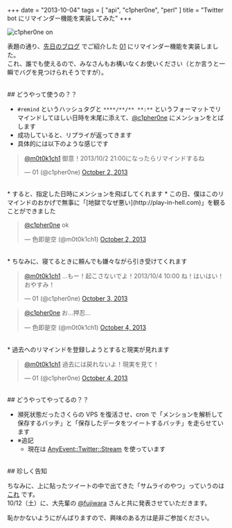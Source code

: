 +++
date = "2013-10-04"
tags = [ "api", "c1pher0ne", "perl" ]
title = "Twitter bot にリマインダー機能を実装してみた"
+++

![c1pher0ne on](/img/entry/c1pher0ne_on.png)

表題の通り、[先日のブログ](http://m0t0k1ch1st0ry.com/blog/2013/09/30/c1pher0ne) でご紹介した [01](http://twitter.com/c1pher0ne) にリマインダー機能を実装しました。  
これ、誰でも使えるので、みなさんもお構いなくお使いください（とか言うと一瞬でバグを見つけられそうですが）。

<!--more-->

<br />
## どうやって使うの？？

* `#remind` というハッシュタグと `****/**/** **:**` というフォーマットでリマインドしてほしい日時を末尾に添えて、[@c1pher0ne](http://twitter.com/c1pher0ne) にメンションをとばします
* 成功していると、リプライが返ってきます
* 具体的には以下のような感じです

<blockquote class="twitter-tweet"><p><a href="https://twitter.com/m0t0k1ch1">@m0t0k1ch1</a> 御意！2013/10/2 21:00になったらリマインドするね</p>&mdash; 01 (@c1pher0ne) <a href="https://twitter.com/c1pher0ne/statuses/385343920579674112">October 2, 2013</a></blockquote>
<script async src="//platform.twitter.com/widgets.js" charset="utf-8"></script>

<br />
* すると、指定した日時にメンションを飛ばしてくれます
* この日、僕はこのリマインドのおかげで無事に「[地獄でなぜ悪い](http://play-in-hell.com)」を観ることができました

<blockquote class="twitter-tweet"><p><a href="https://twitter.com/c1pher0ne">@c1pher0ne</a> ok</p>&mdash; 色即是空 (@m0t0k1ch1) <a href="https://twitter.com/m0t0k1ch1/statuses/385375627399806977">October 2, 2013</a></blockquote>
<script async src="//platform.twitter.com/widgets.js" charset="utf-8"></script>

<br />
* ちなみに、寝てるときに頼んでも嫌々ながら引き受けてくれます

<blockquote class="twitter-tweet"><p><a href="https://twitter.com/m0t0k1ch1">@m0t0k1ch1</a> ...もー！起こさないでよ！2013/10/4 10:00 ね！はいはい！おやすみ！</p>&mdash; 01 (@c1pher0ne) <a href="https://twitter.com/c1pher0ne/statuses/385819054293794816">October 3, 2013</a></blockquote>
<script async src="//platform.twitter.com/widgets.js" charset="utf-8"></script>

<blockquote class="twitter-tweet"><p><a href="https://twitter.com/c1pher0ne">@c1pher0ne</a> お…押忍…</p>&mdash; 色即是空 (@m0t0k1ch1) <a href="https://twitter.com/m0t0k1ch1/statuses/385932525358428160">October 4, 2013</a></blockquote>
<script async src="//platform.twitter.com/widgets.js" charset="utf-8"></script>

<br />
* 過去へのリマインドを登録しようとすると現実が見れます

<blockquote class="twitter-tweet"><p><a href="https://twitter.com/m0t0k1ch1">@m0t0k1ch1</a> 過去には戻れないよ！現実を見て！</p>&mdash; 01 (@c1pher0ne) <a href="https://twitter.com/c1pher0ne/statuses/386051581470208000">October 4, 2013</a></blockquote>
<script async src="//platform.twitter.com/widgets.js" charset="utf-8"></script>

<br />
## どうやってやってるの？？

* 瀕死状態だったさくらの VPS を復活させ、cron で「メンションを解析して保存するバッチ」と「保存したデータをツイートするバッチ」を走らせています
* ※追記
  * 現在は [AnyEvent::Twitter::Stream](http://search.cpan.org/~miyagawa/AnyEvent-Twitter-Stream-0.26/lib/AnyEvent/Twitter/Stream.pm) を使っています

<br />
## 珍しく告知

ちなみに、上に貼ったツイートの中で出てきた「サムライのやつ」っていうのは [これ](http://kiban.doorkeeper.jp/events/5291) です。  
10/12（土）に、大先輩の [@fujiwara](https://twitter.com/fujiwara) さんと共に発表させていただきます。

恥かかないようにがんばりますので、興味のある方は是非ご参加ください。
